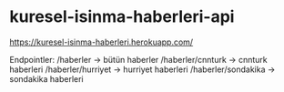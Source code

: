 # kuresel-isinma-haberleri-api
https://kuresel-isinma-haberleri.herokuapp.com/

Endpointler:
/haberler -> bütün haberler
/haberler/cnnturk -> cnnturk haberleri
/haberler/hurriyet -> hurriyet haberleri
/haberler/sondakika -> sondakika haberleri
